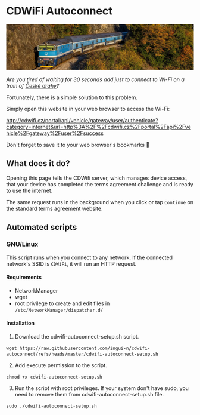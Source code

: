 # CDWiFi Autoconnect
![CD train](assets/cd-train.webp)

_Are you tired of waiting for 30 seconds add just to connect to Wi-Fi on a train
of [České dráhy](https://www.cd.cz/)?_

Fortunately, there is a simple solution to this problem.

Simply open this website in your web browser to access the Wi-Fi:

http://cdwifi.cz/portal/api/vehicle/gateway/user/authenticate?category=internet&url=http%3A%2F%2Fcdwifi.cz%2Fportal%2Fapi%2Fvehicle%2Fgateway%2Fuser%2Fsuccess

Don't forget to save it to your web browser's bookmarks 🙂

## What does it do?

Opening this page tells the CDWifi server, which manages device access, that your device has completed the terms
agreement challenge and is ready to use the internet.

The same request runs in the background when you click or tap `Continue` on the standard terms agreement website.

## Automated scripts

### GNU/Linux

This script runs when you connect to any network. If the connected network's SSID is `CDWiFi`, it will run an HTTP
request.

#### Requirements

- NetworkManager
- wget
- root privilege to create and edit files in `/etc/NetworkManager/dispatcher.d/`

#### Installation

1. Download the cdwifi-autoconnect-setup.sh script.

```shell
wget https://raw.githubusercontent.com/ingui-n/cdwifi-autoconnect/refs/heads/master/cdwifi-autoconnect-setup.sh
```

2. Add execute permission to the script.

```shell
chmod +x cdwifi-autoconnect-setup.sh
```

3. Run the script with root privileges. If your system don't have sudo, you need to remove them from
   cdwifi-autoconnect-setup.sh file.

```shell
sudo ./cdwifi-autoconnect-setup.sh
```
